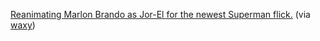 ---
layout: post
wordpress_id: 130
wordpress_url: http://noesbueno.com/archives/130
date: '2006-06-20 17:45:41 -0500'
date_gmt: '2006-06-20 22:45:41 -0500'
body: |
  <p><a href="http://pdl.warnerbros.com/wbmovies/supermanreturns/jor_el/jor_el_large.mov ">Reanimating Marlon Brando as Jor-El for the newest Superman flick.</a> <span class="via">(via <a href="http://www.waxy.org">waxy</a>)</span></p>
---